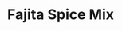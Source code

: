 ---
title: Fajita Spice Mix
metadata:
  title: Fajita Spice Mix
  source: https://www.bbcgoodfood.com/recipes/fajita-seasoning
  course: Spice
ingredients:
- name: garlic powder
  amount: 1 tbsp
- name: ground cumin
  amount: 1 tbsp
- name: ground coriander
  amount: 0.5 tbsp
- name: dried oregano
  amount: 1.5 tbsp
- name: hot chilli powder
  amount: 0.5 tbsp
- name: sweet smoked paprika
  amount: 2 tbsp
cookware:
- name: bowl
- name: container
steps:
- description: Put the hot chilli powder, sweet smoked paprika, ground cumin, garlic
    powder, ground coriander and dried oregano in a bowl and mix to combine.
- description: Tip into a container, and store in a cupboard.

---